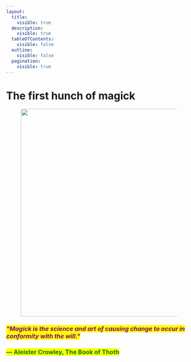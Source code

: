 ```yaml
---
layout:
  title:
    visible: true
  description:
    visible: true
  tableOfContents:
    visible: false
  outline:
    visible: false
  pagination:
    visible: true
---
```


# The first hunch of magick

<figure><img src="../../../../../.gitbook/assets/pexels-btgl-♡-18871954.jpg" alt="" width="563"><figcaption></figcaption></figure>

### _<mark style="color:purple;">"Magick is the science and art of causing change to occur in conformity with the will."</mark>_

### <mark style="color:green;">― Aleister Crowley, The Book of Thoth</mark>

